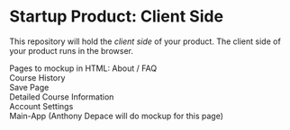 # Startup Product: Client Side

This repository will hold the *client side* of your product. The client
side of your product runs in the browser.


Pages to mockup in HTML:
  About / FAQ  
  Course History  
  Save Page  
  Detailed Course Information  
  Account Settings  
  Main-App  (Anthony Depace will do mockup for this page)
